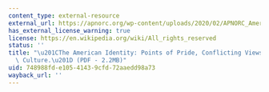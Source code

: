 ```yaml
---
content_type: external-resource
external_url: https://apnorc.org/wp-content/uploads/2020/02/APNORC_American_Identity_2017.pdf
has_external_license_warning: true
license: https://en.wikipedia.org/wiki/All_rights_reserved
status: ''
title: "\u201CThe American Identity: Points of Pride, Conflicting Views, and a Distinct\
  \ Culture.\u201D (PDF - 2.2MB)"
uid: 748988fd-e105-4143-9cfd-72aaedd98a73
wayback_url: ''
---
```


